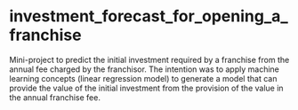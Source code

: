 # investment_forecast_for_opening_a_franchise
Mini-project to predict the initial investment required by a franchise from the annual fee charged by the franchisor. The intention was to apply machine learning concepts (linear regression model) to generate a model that can provide the value of the initial investment from the provision of the value in the annual franchise fee.